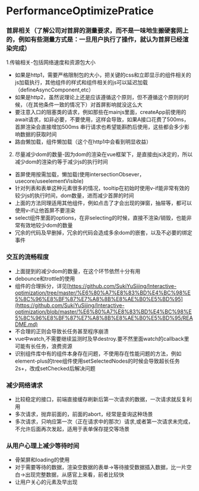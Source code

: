 # PerformanceOptimizePratice

### 首屏相关（了解公司对首屏的测量要求，而不是一味地生搬硬套网上的，例如有些测量方式是：一旦用户执行了操作，就认为首屏已经渲染完成）

1.传输相关-包括网络速度和资源包大小
  - 如果是http1，需要严格限制包的大小，把关键的css和立即显示的组件相关的js加载执行，其他组件的样式和组件相关的js可以延迟加载（defineAsyncComponent,etc）
  - 如果是http2，虽然说理论上还是应该遵循这个原则，但不遵循这个原则的时候，（在其他条件一致的情况下）对首屏影响就没这么大
  - 要注意入口的阻塞类的请求，例如那些在mainjs里面，createApp前使用的await请求，如非必要，不要使用，这样会导致，如果A接口花费了500ms，首屏渲染会直接增加500ms
  串行请求也希望能斟酌后使用，这些都会多少影响数据的获取时间
  - 路由懒加载，组件懒加载（这个在http1中会看到明显收益）

2. 尽量减少dom的数量-因为dom的渲染在vue框架下，是直接由js决定的，所以减少dom的渲染约等于减少js的执行时间
- 首屏使用按需加载，懒加载(使用intersectionObsever，usecore/useelementVisible)
- 针对列表和表单这种元素很多的情况，tooltip在初始时使用v-if能非常有效的较少js的执行时间，dom数量，进而减少首屏的时间
- 上面的方法同理适用其他组件，例如点击了才会出现的弹窗，抽屉等，都可以使用v-if让他首屏不要渲染
- select组件里面的options，在非selecting的时候，直接不渲染/销毁，也能非常有效地较少dom的数量
- 冗余的代码及早删掉，冗余的代码会造成多余dom的嵌套，以及不必要的绑定事件

### 交互的流畅程度

- 上面提到的减少dom的数量，在这个环节依然十分有用
- debounce和trottle的使用
- 组件的合理拆分，详见[https://github.com/SukiYuSijing/Interactive-optimization/tree/master/%E6%80%A7%E8%83%BD%E4%BC%98%E5%8C%96%E8%BF%87%E7%A8%8B%E8%AE%B0%E5%BD%95](https://github.com/SukiYuSijing/Interactive-optimization/blob/master/%E6%80%A7%E8%83%BD%E4%BC%98%E5%8C%96%E8%BF%87%E7%A8%8B%E8%AE%B0%E5%BD%95/README.md)
- 不合理的正则会导致长任务甚至程序崩溃 
- vue中watch,不需要继续监测时及早destroy.要不然里面watch的callback里可能有长任务，浪费资源
- 识别组件库中有的组件本身存在问题，不使用存在性能问题的方法，例如element-plus的tree组件使用setSelectedNodes的时候会导致超长任务2s+，改成setChecked后解决问题

### 减少网络请求
- 比较稳定的接口，前端直接缓存刷新后第一次请求的数据，一次请求就反复利用 
- 多次请求，抛弃前面的，前面的abort，经常是查询这种场景 
- 多次请求，只响应第一次（正在请求中的那次）请求,或者第一次请求未完成，不允许后面再次发起，适用于表单保存提交等场景

### 从用户心理上减少等待时间

- 骨架屏和loading的使用
- 对于需要等待的数据，渲染空数据的表单->等待接受数据插入数据，比一片空白->出现完整数据，从感官上来看，前者比较快
- 让用户关心的元素及早出现
